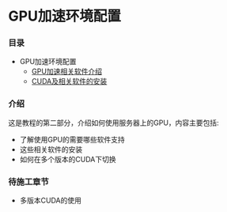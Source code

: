 # GPU加速环境配置

### 目录

* GPU加速环境配置
  * [GPU加速相关软件介绍](page2-1.md)
  * [CUDA及相关软件的安装](page2-2.md)


### 介绍

这是教程的第二部分，介绍如何使用服务器上的GPU，内容主要包括:

- 了解使用GPU的需要哪些软件支持
- 这些相关软件的安装
- 如何在多个版本的CUDA下切换

### 待施工章节
-  多版本CUDA的使用
